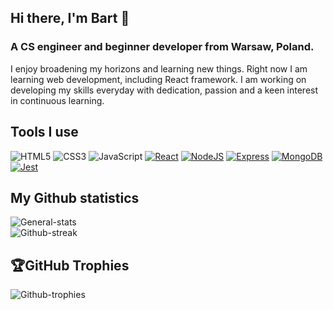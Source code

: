 ## Hi there, I'm Bart 👋

### A CS engineer and beginner developer from Warsaw, Poland.

I enjoy broadening my horizons and learning new things. Right now I am learning web development, including React framework. I am working on developing my skills everyday with dedication, passion and a keen interest in continuous learning. 

## Tools I use
![HTML5][HTML5]
![CSS3][CSS3]
![JavaScript][JavaScript]
[![React][React.js]][React-url]
[![NodeJS][Node.js]][Node-url]
[![Express][Express.js]][Express-url]
[![MongoDB][MongoDB.com]][MongoDB-url]
[![Jest][Jest.js]][Jest-url]

## My Github statistics

![General-stats][General-stats-url]<br/>
![Github-streak][Github-streak-url]<br/>

## 🏆GitHub Trophies
![Github-trophies][Github-trophies-url]

<!-- MARKDOWN LINKS & IMAGES -->
[HTML5]: https://img.shields.io/badge/HTML5-E34F26?style=for-the-badge&logo=html5&logoColor=white
[CSS3]: https://img.shields.io/badge/CSS3-1572B6?style=for-the-badge&logo=css3&logoColor=white
[JavaScript]: https://img.shields.io/badge/JavaScript-F7DF1E?style=for-the-badge&logo=javascript&logoColor=black
[LinkedIn]: https://img.shields.io/badge/-linkedin-0073B1?style=for-the-badge&logo=linkedin
[LinkedIn-url]: https://www.linkedin.com/in/bartokot/
[Resume]: https://img.shields.io/badge/Resume-332B40?style=for-the-badge
[Resume-url]: https://resume.io/r/wlgicSmFY
[React.js]: https://img.shields.io/badge/React-20232A?style=for-the-badge&logo=react&logoColor=61DAFB
[React-url]: https://reactjs.org/
[MongoDB.com]: https://img.shields.io/badge/MongoDB-00684A?style=for-the-badge&logo=mongodb&logoColor=00ED64
[MongoDB-url]: https://www.mongodb.com/
[Express.js]: https://img.shields.io/badge/Express-FFFFFF?style=for-the-badge&logo=express&logoColor=353535
[Express-url]: https://expressjs.com/
[Node.js]: https://img.shields.io/badge/NodeJS-303030?style=for-the-badge&logo=nodedotjs&logoColor=68A063
[Node-url]: https://nodejs.org/en/
[Jest.js]: https://img.shields.io/badge/Jest-EEC5B9?style=for-the-badge&logo=jest&logoColor=C63D14
[Jest-url]: https://jestjs.io/
[General-stats-url]: https://github-readme-stats.vercel.app/api?username=xPolydeuces&theme=tokyonight&hide_border=false
[Github-streak-url]: https://github-readme-streak-stats.herokuapp.com/?user=xPolydeuces&theme=tokyonight&hide_border=false
[Github-trophies-url]: https://github-profile-trophy.vercel.app/?username=xPolydeuces&theme=tokyonight&no-frame=false&no-bg=false&margin-w=4
